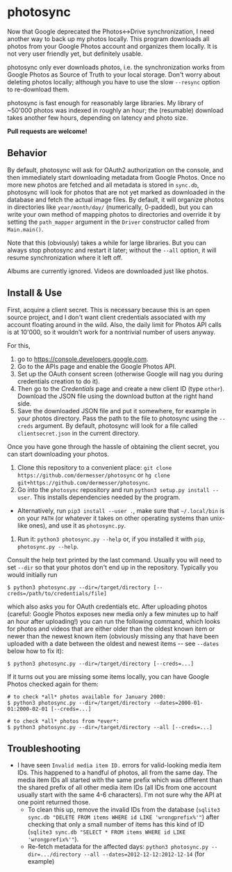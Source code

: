 # photosync

Now that Google deprecated the Photos<-\>Drive synchronization, I need another way to back up my photos locally. This
program downloads all photos from your Google Photos account and organizes them locally. It is not very user friendly
yet, but definitely usable.

photosync only ever downloads photos, i.e. the synchronization works from Google Photos as Source of Truth to your local
storage. Don't worry about deleting photos locally; although you have to use the slow `--resync` option to re-download them.

photosync is fast enough for reasonably large libraries. My library of ~50'000 photos was indexed in roughly an hour;
the (resumable) download takes another few hours, depending on latency and photo size.

**Pull requests are welcome!**

## Behavior

By default, photosync will ask for OAuth2 authorization on the console, and then immediately start downloading metadata
from Google Photos. Once no more new photos are fetched and all metadata is stored in `sync.db`, photosync will look for
photos that are not yet marked as downloaded in the database and fetch the actual image files. By default, it will
organize photos in directories like `year/month/day/` (numerically, 0-padded), but you can write your own method of
mapping photos to directories and override it by setting the `path_mapper` argument in the `Driver` constructor called
from `Main.main()`.

Note that this (obviously) takes a while for large libraries. But you can always stop photosync and restart it later;
without the `--all` option, it will resume synchronization where it left off.

Albums are currently ignored. Videos are downloaded just like photos.

## Install & Use

First, acquire a client secret. This is necessary because this is an open source project, and I don't want client
credentials associated with my account floating around in the wild. Also, the daily limit for Photos API calls is at
10'000, so it wouldn't work for a nontrivial number of users anyway.

For this,

1. go to https://console.developers.google.com.
1. Go to the APIs page and enable the Google Photos API.
1. Set up the OAuth consent screen (otherwise Google will nag you during credentials creation to do it).
1. Then go to the *Credentials* page and create a new client ID (type `other`). Download the JSON file using the
   download button at the right hand side.
1. Save the downloaded JSON file and put it somewhere, for example in your photos directory. Pass the path to the file
   to photosync using the `--creds` argument. By default, photosync will look for a file called `clientsecret.json` in
   the current directory.

Once you have gone through the hassle of obtaining the client secret, you can start downloading your photos.

1. Clone this repository to a convenient place: `git clone https://github.com/dermesser/photosync` or `hg clone
   git+https://github.com/dermesser/photosync`.
1. Go into the `photosync` repository and run `python3 setup.py install --user`. This
   installs dependencies needed by the program.
  - Alternatively, run `pip3 install --user .`, make sure that `~/.local/bin` is
  on your `PATH` (or whatever it takes on other operating systems than unix-like
  ones), and use it as `photosync.py`.
1. Run it: `python3 photosync.py --help` or, if you installed it with `pip`,
   `photosync.py --help`.

Consult the help text printed by the last command. Usually you will need to set `--dir` so that your photos don't end up
in the repository. Typically you would initially run

```
$ python3 photosync.py --dir=/target/directory [--creds=/path/to/credentials/file]
```

which also asks you for OAuth credentials etc. After uploading photos (careful:
Google Photos exposes new media only a few minutes up to half an hour after
uploading!) you can run the following command, which looks for photos and videos
that are either older than the oldest known item or newer than the newest known
item (obviously missing any that have been uploaded with a date between the
oldest and newest items -- see `--dates` below how to fix it):

```
$ python3 photosync.py --dir=/target/directory [--creds=...]
```

If it turns out you are missing some items locally, you can have Google Photos
checked again for them:

```
# to check *all* photos available for January 2000:
$ python3 photosync.py --dir=/target/directory --dates=2000-01-01:2000-02-01 [--creds=...]

# to check *all* photos from *ever*:
$ python3 photosync.py --dir=/target/directory --all [--creds=...]
```

## Troubleshooting

* I have seen `Invalid media item ID.` errors for valid-looking media item IDs. This happened to a handful of photos,
  all from the same day. The media item IDs all started with the same prefix which was different than the shared prefix of
  all other media item IDs (all IDs from one account usually start with the same 4-6 characters). I'm not sure why the
  API at one point returned those.
  * To clean this up, remove the invalid IDs from the database (`sqlite3 sync.db "DELETE FROM items WHERE id LIKE
    'wrongprefix%'"`) after checking that only a small number of items has this kind of ID (`sqlite3 sync.db "SELECT *
    FROM items WHERE id LIKE 'wrongprefix%'"`).
  * Re-fetch metadata for the affected days: `python3 photosync.py --dir=.../directory --all --dates=2012-12-12:2012-12-14`
    (for example)
